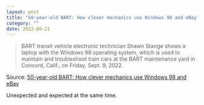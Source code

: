 ```yaml
---
layout: post
title: "50-year-old BART: How clever mechanics use Windows 98 and eBay"
category: ""
date: 2022-09-21
---
```


>BART transit vehicle electronic technician Shawn Stange shows a laptop with the Windows 98 operating system, which is used to maintain and troubleshoot train cars at the BART maintenance yard in Concord, Calif., on Friday, Sept. 9, 2022. 

Source: [50-year-old BART: How clever mechanics use Windows 98 and eBay](https://www.mercurynews.com/2022/09/17/how-clever-mechanics-keep-50-year-old-bart-trains-running-windows-98-ebay-and-scraps/)

Unexpected and expected at the same time.
